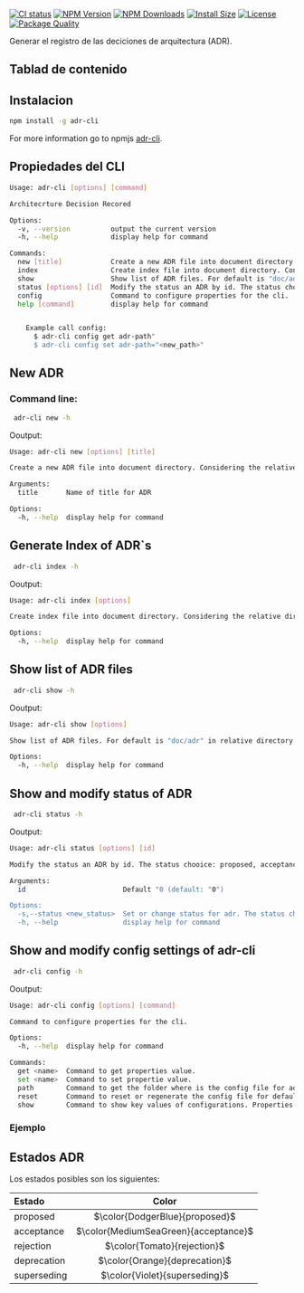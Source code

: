 
[![CI status](https://github.com/adr-tool/workflows/CI/badge.svg)](https://github.com/adr-tool/actions)
[![NPM Version](http://img.shields.io/npm/v/adr-cli.svg?style=flat)](https://www.npmjs.com/package/adr-cli)
[![NPM Downloads](https://img.shields.io/npm/dm/adr-cli.svg?style=flat)](https://npmcharts.com/compare/adr-cli?minimal=true)
[![Install Size](https://packagephobia.com/badge?p=adr-cli)](https://packagephobia.com/result?p=adr-cli)
[![License](https://img.shields.io/npm/l/adr-cli.svg)](https://github.com/TulioHector/adr-tool/blob/main/adr-cli/package.json)
[![Package Quality](https://packagequality.com/shield/adr-cli.svg)](https://packagequality.com/#?package=adr-cli)


Generar el registro de las deciciones de arquitectura (ADR).

## Tablad de contenido


## Instalacion

```bash
npm install -g adr-cli
```

For more information go to npmjs [adr-cli](https://www.npmjs.com/package/adr-cli).

## Propiedades del CLI
```sh
Usage: adr-cli [options] [command]

Architecrture Decision Recored

Options:
  -v, --version          output the current version
  -h, --help             display help for command

Commands:
  new [title]            Create a new ADR file into document directory. Considering the relative directory in which it is located.
  index                  Create index file into document directory. Considering the relative directory in which it is located.
  show                   Show list of ADR files. For default is "doc/adr" in relative directory.
  status [options] [id]  Modify the status an ADR by id. The status chooice: proposed, acceptance, rejection, deprecation, superseding
  config                 Command to configure properties for the cli.
  help [command]         display help for command


    Example call config:
      $ adr-cli config get adr-path"
      $ adr-cli config set adr-path="<new_path>"
  ```

## New ADR
### Command line:
```bash
 adr-cli new -h
```
Ooutput:
```sh
Usage: adr-cli new [options] [title]

Create a new ADR file into document directory. Considering the relative directory in which it is located.

Arguments:
  title       Name of title for ADR

Options:
  -h, --help  display help for command

```

## Generate Index of ADR`s
```bash
 adr-cli index -h
```
Ooutput:
```sh
Usage: adr-cli index [options]

Create index file into document directory. Considering the relative directory in which it is located.

Options:
  -h, --help  display help for command
```
## Show list of ADR files
```bash
 adr-cli show -h
```
Ooutput:
```sh
Usage: adr-cli show [options]

Show list of ADR files. For default is "doc/adr" in relative directory.

Options:
  -h, --help  display help for command
```

## Show and modify status of ADR
```bash
 adr-cli status -h
```
Ooutput:
```sh
Usage: adr-cli status [options] [id]

Modify the status an ADR by id. The status chooice: proposed, acceptance, rejection, deprecation, superseding

Arguments:
  id                        Default "0 (default: "0")

Options:
  -s,--status <new_status>  Set or change status for adr. The status chooice: proposed, acceptance, rejection, deprecation, superseding
  -h, --help                display help for command
```

## Show and modify config settings of adr-cli
```bash
 adr-cli config -h
```
Ooutput:
```sh
Usage: adr-cli config [options] [command]

Command to configure properties for the cli.

Options:
  -h, --help  display help for command

Commands:
  get <name>  Command to get properties value.
  set <name>  Command to set propertie value.
  path        Command to get the folder where is the config file for adr-tools.
  reset       Command to reset or regenerate the config file for defaults.
  show        Command to show key values of configurations. Properties si case sensitive
```
  ### Ejemplo
  

## Estados ADR

Los estados posibles son los siguientes:

| Estado      |   Color                               |
| :---------- | :-----------------------------------: |
| proposed    | $\color{DodgerBlue}{proposed}$        |
| acceptance  | $\color{MediumSeaGreen}{acceptance}$  |
| rejection   | $\color{Tomato}{rejection}$           |
| deprecation | $\color{Orange}{deprecation}$         |
| superseding | $\color{Violet}{superseding}$         |

